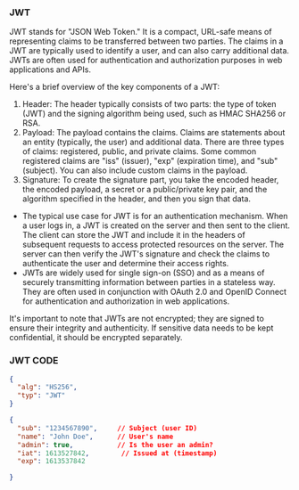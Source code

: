 
### JWT
JWT stands for "JSON Web Token." It is a compact, URL-safe means of representing claims to be transferred between two parties. The claims in a JWT are typically used to identify a user, and can also carry additional data. JWTs are often used for authentication and authorization purposes in web applications and APIs.

Here's a brief overview of the key components of a JWT:

1. Header: The header typically consists of two parts: the type of token (JWT) and the signing algorithm being used, such as HMAC SHA256 or RSA.
2. Payload: The payload contains the claims. Claims are statements about an entity (typically, the user) and additional data. There are three types of claims: registered, public, and private claims. Some common registered claims are "iss" (issuer), "exp" (expiration time), and "sub" (subject). You can also include custom claims in the payload.
3. Signature: To create the signature part, you take the encoded header, the encoded payload, a secret or a public/private key pair, and the algorithm specified in the header, and then you sign that data.

- The typical use case for JWT is for an authentication mechanism. When a user logs in, a JWT is created on the server and then sent to the client. The client can store the JWT and include it in the headers of subsequent requests to access protected resources on the server. 
The server can then verify the JWT's signature and check the claims to authenticate the user and determine their access rights.
- JWTs are widely used for single sign-on (SSO) and as a means of securely transmitting information between parties in a stateless way. 
They are often used in conjunction with OAuth 2.0 and OpenID Connect for authentication and authorization in web applications.

It's important to note that JWTs are not encrypted; they are signed to ensure their integrity and authenticity. 
If sensitive data needs to be kept confidential, it should be encrypted separately.


### JWT CODE
```json
{
  "alg": "HS256",
  "typ": "JWT"
}

{
  "sub": "1234567890",     // Subject (user ID)
  "name": "John Doe",      // User's name
  "admin": true,           // Is the user an admin?
  "iat": 1613527842,        // Issued at (timestamp)
  "exp": 1613537842

}
```
